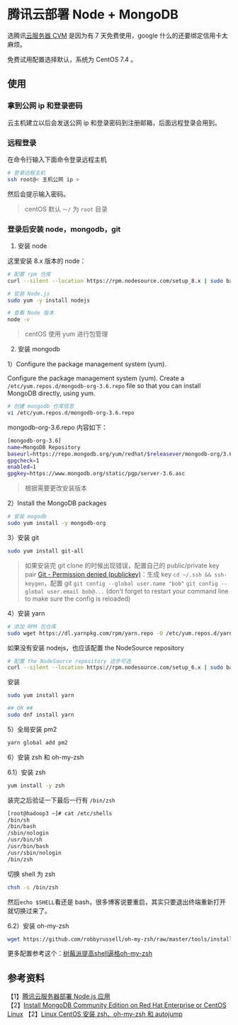 # 腾讯云部署 Node + MongoDB

选腾讯[云服务器 CVM](https://cloud.tencent.com/product/cvm) 是因为有 7 天免费使用，google 什么的还要绑定信用卡太麻烦。

免费试用配置选择默认，系统为 CentOS 7.4 。

## 使用

### 拿到公网 ip 和登录密码

云主机建立以后会发送公网 ip 和登录密码到注册邮箱，后面远程登录会用到。

### 远程登录

在命令行输入下面命令登录远程主机

```bash
# 登录远程主机
ssh root@< 主机公网 ip >
```

然后会提示输入密码。

> centOS 默认 `～/` 为 `root` 目录

### 登录后安装 node，mongodb，git

1.  安装 node

这里安装 8.x 版本的 node：

```bash
# 配置 rpm 仓库
curl --silent --location https://rpm.nodesource.com/setup_8.x | sudo bash -

# 安装 Node.js
sudo yum -y install nodejs

# 查看 Node 版本
node -v
```

> centOS 使用 yum 进行包管理

2.  安装 mongodb

1）Configure the package management system (yum).

Configure the package management system (yum).
Create a `/etc/yum.repos.d/mongodb-org-3.6.repo` file so that you can install MongoDB directly, using yum.

```bash
# 创建 mongodb 仓库信息
vi /etc/yum.repos.d/mongodb-org-3.6.repo
```

mongodb-org-3.6.repo 内容如下：

```bash
[mongodb-org-3.6]
name=MongoDB Repository
baseurl=https://repo.mongodb.org/yum/redhat/$releasever/mongodb-org/3.6/x86_64/
gpgcheck=1
enabled=1
gpgkey=https://www.mongodb.org/static/pgp/server-3.6.asc
```

> 根据需要更改安装版本

2）Install the MongoDB packages

```bash
# 安装 mogodb
sudo yum install -y mongodb-org
```

3）安装 git

```bash
sudo yum install git-all
```

> 如果安装完 git clone 的时候出现错误，配置自己的 public/private key pair [Git - Permission denied (publickey)](https://stackoverflow.com/questions/2643502/git-permission-denied-publickey)：生成 key `cd ~/.ssh && ssh-keygen`，配置 git `git config --global user.name "bob"` `git config --global user.email bob@...` (don't forget to restart your command line to make sure the config is reloaded)

4）安装 yarn

```bash
# 添加 RPM 包仓库
sudo wget https://dl.yarnpkg.com/rpm/yarn.repo -O /etc/yum.repos.d/yarn.repo
```

如果没有安装 nodejs，也应该配置 the NodeSource repository

```bash
# 配置 the NodeSource repository 这步可选
curl --silent --location https://rpm.nodesource.com/setup_6.x | sudo bash -
```

安装

```bash
sudo yum install yarn

## OR ##
sudo dnf install yarn
```

5）全局安装 pm2

```bash
yarn global add pm2
```

6）安装 zsh 和 oh-my-zsh

6.1）安装 zsh

```bash
yum install -y zsh
```

装完之后验证一下最后一行有 `/bin/zsh`

```bash
[root@hadoop3 ~]# cat /etc/shells
/bin/sh
/bin/bash
/sbin/nologin
/usr/bin/sh
/usr/bin/bash
/usr/sbin/nologin
/bin/zsh
```

切换 shell 为 zsh

```bash
chsh -s /bin/zsh
```

然后`echo $SHELL`看还是 bash，很多博客说要重启，其实只要退出终端重新打开就切换过来了。

6.2）安装 oh-my-zsh

```bash
wget https://github.com/robbyrussell/oh-my-zsh/raw/master/tools/install.sh -O - | sh
```

更多配置参考这个：[树莓派提高shell逼格oh-my-zsh](https://www.jianshu.com/p/8b824bbdd471)

## 参考资料

【1】[腾讯云服务器部署 Node.js 应用](http://yedanbo.com/post/2017/qcloud-deploy-nodejs-application/)  
【2】[Install MongoDB Community Edition on Red Hat Enterprise or CentOS Linux](https://docs.mongodb.com/manual/tutorial/install-mongodb-on-red-hat/)
【2】[Linux CentOS 安装 zsh、oh-my-zsh 和 autojump](https://blog.csdn.net/qq_35753140/article/details/79551560)
